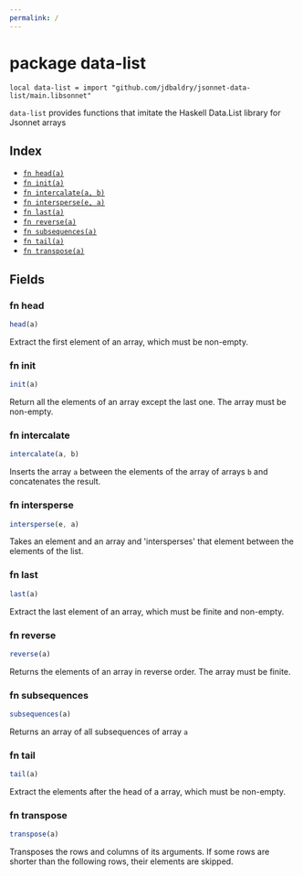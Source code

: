 ```yaml
---
permalink: /
---
```


# package data-list

```jsonnet
local data-list = import "github.com/jdbaldry/jsonnet-data-list/main.libsonnet"
```

`data-list` provides functions that imitate the Haskell Data.List library for Jsonnet arrays

## Index

* [`fn head(a)`](#fn-head)
* [`fn init(a)`](#fn-init)
* [`fn intercalate(a, b)`](#fn-intercalate)
* [`fn intersperse(e, a)`](#fn-intersperse)
* [`fn last(a)`](#fn-last)
* [`fn reverse(a)`](#fn-reverse)
* [`fn subsequences(a)`](#fn-subsequences)
* [`fn tail(a)`](#fn-tail)
* [`fn transpose(a)`](#fn-transpose)

## Fields

### fn head

```ts
head(a)
```

Extract the first element of an array, which must be non-empty.

### fn init

```ts
init(a)
```

Return all the elements of an array except the last one. The array must be non-empty.

### fn intercalate

```ts
intercalate(a, b)
```

Inserts the array `a` between the elements of the array of arrays `b` and concatenates the result.

### fn intersperse

```ts
intersperse(e, a)
```

Takes an element and an array and 'intersperses' that element between the elements of the list.

### fn last

```ts
last(a)
```

Extract the last element of an array, which must be finite and non-empty.

### fn reverse

```ts
reverse(a)
```

Returns the elements of an array in reverse order. The array must be finite.

### fn subsequences

```ts
subsequences(a)
```

Returns an array of all subsequences of array `a`

### fn tail

```ts
tail(a)
```

Extract the elements after the head of a array, which must be non-empty.

### fn transpose

```ts
transpose(a)
```

Transposes the rows and columns of its arguments. If some rows are shorter than the following rows, their elements are skipped.